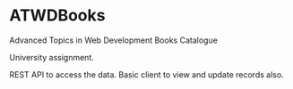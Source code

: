 ATWDBooks
=========

Advanced Topics in Web Development Books Catalogue

University assignment.

REST API to access the data. Basic client to view and update records also.
